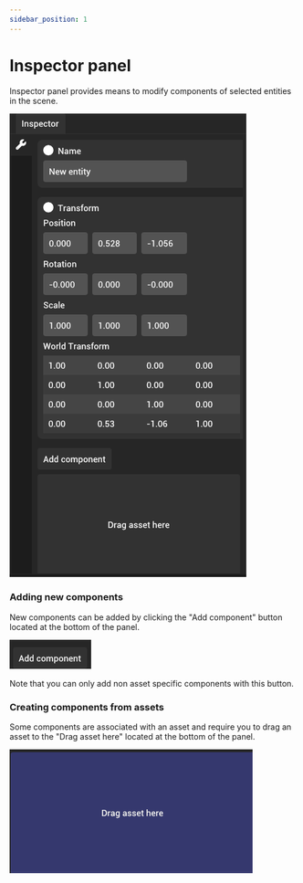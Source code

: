 ```yaml
---
sidebar_position: 1
---
```


# Inspector panel

Inspector panel provides means to modify components of selected entities in the scene.

![Inspector panel](../../../static/img/editor/working-with-entities/inspector.png)

### Adding new components

New components can be added by clicking the "Add component" button located at the bottom of the panel.

![Add component](../../../static/img/editor/working-with-entities/inspector-add-component.png)

Note that you can only add non asset specific components with this button.

### Creating components from assets

Some components are associated with an asset and require you to drag an asset to the "Drag asset here" located at the bottom of the panel.

![Drag asset here](../../../static/img/editor/working-with-entities/inspector-drag-asset.png)
